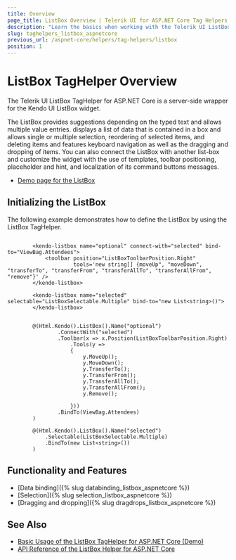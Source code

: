 ```yaml
---
title: Overview
page_title: ListBox Overview | Telerik UI for ASP.NET Core Tag Helpers
description: "Learn the basics when working with the Telerik UI ListBox TagHelper for ASP.NET Core (MVC 6 or ASP.NET Core MVC)."
slug: taghelpers_listbox_aspnetcore
previous_url: /aspnet-core/helpers/tag-helpers/listbox
position: 1
---
```


# ListBox TagHelper Overview

The Telerik UI ListBox TagHelper for ASP.NET Core is a server-side wrapper for the Kendo UI ListBox widget.

The ListBox provides suggestions depending on the typed text and allows multiple value entries. displays a list of data that is contained in a box and allows single or multiple selection, reordering of selected items, and deleting items and features keyboard navigation as well as the dragging and dropping of items. You can also connect the ListBox with another list-box and customize the widget with the use of templates, toolbar positioning, placeholder and hint, and localization of its command buttons messages.

* [Demo page for the ListBox](https://demos.telerik.com/aspnet-core/listbox/tag-helper)

## Initializing the ListBox

The following example demonstrates how to define the ListBox by using the ListBox TagHelper.

```tagHelper

        <kendo-listbox name="optional" connect-with="selected" bind-to="ViewBag.Attendees">
            <toolbar position="ListBoxToolbarPosition.Right"
                     tools='new string[] {moveUp", "moveDown", "transferTo", "transferFrom", "transferAllTo", "transferAllFrom", "remove"}' />
        </kendo-listbox>

        <kendo-listbox name="selected" selectable="ListBoxSelectable.Multiple" bind-to="new List<string>()">
        </kendo-listbox>

```
```cshtml

        @(Html.Kendo().ListBox().Name("optional")
                .ConnectWith("selected")
                .Toolbar(x => x.Position(ListBoxToolbarPosition.Right)
                    .Tools(y =>
                    {
                        y.MoveUp();
                        y.MoveDown();
                        y.TransferTo();
                        y.TransferFrom();
                        y.TransferAllTo();
                        y.TransferAllFrom();
                        y.Remove();

                    }))
                .BindTo(ViewBag.Attendees)
        )

        @(Html.Kendo().ListBox().Name("selected")
            .Selectable(ListBoxSelectable.Multiple)
            .BindTo(new List<string>())
        )
```

## Functionality and Features

* [Data binding]({% slug databinding_listbox_aspnetcore %})
* [Selection]({% slug selection_listbox_aspnetcore %})
* [Dragging and dropping]({% slug dragdrops_listbox_aspnetcore %})

## See Also

* [Basic Usage of the ListBox TagHelper for ASP.NET Core (Demo)](https://demos.telerik.com/aspnet-core/listbox/tag-helper)
* [API Reference of the ListBox Helper for ASP.NET Core](/api/listbox)
